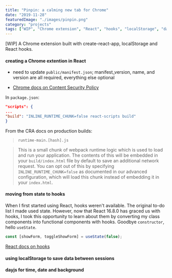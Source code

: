 ```yaml
---
title: "Pinpin: a calming new tab for Chrome"
date: "2019-11-28"
featuredImage: "./images/pinpin.png"
category: "projects"
tags: ["WIP", "Chrome extension", "React", "hooks", "localStorage", "dayjs"]
---
```


[WIP] A Chrome extension built with create-react-app, localStorage and React hooks.

#### creating a Chrome extention in React

- need to update `public/manifest.json`; manifest_version, name, and version are all required, everything else optional

- [Chrome docs on Content Security Policy](https://developer.chrome.com/extensions/contentSecurityPolicy)

In `package.json`:

```json
"scripts": {
...
"build": "INLINE_RUNTIME_CHUNK=false react-scripts build"
}
```

From the CRA docs on production builds:

> `runtime-main.[hash].js`

> This is a small chunk of webpack runtime logic which is used to load and run your application. The contents of this will be embedded in your `build/index.html` file by default to save an additional network request. You can opt out of this by specifying `INLINE_RUNTIME_CHUNK=false` as documented in our advanced configuration, which will load this chunk instead of embedding it in your `index.html`.

#### moving from state to hooks

When I first started using React, hooks weren't available. The original to-do list I made used state. However, now that React 16.8.0 has graced us with hooks, I took this opportunity to learn about them by converting my class components into functional components with hooks. Goodbye `constructor`, hello `useState`.

```js
const [showForm, toggleShowForm] = useState(false);
```

[React docs on hooks](https://reactjs.org/docs/hooks-intro.html)

#### using localStorage to save data between sessions

#### dayjs for time, date and background
